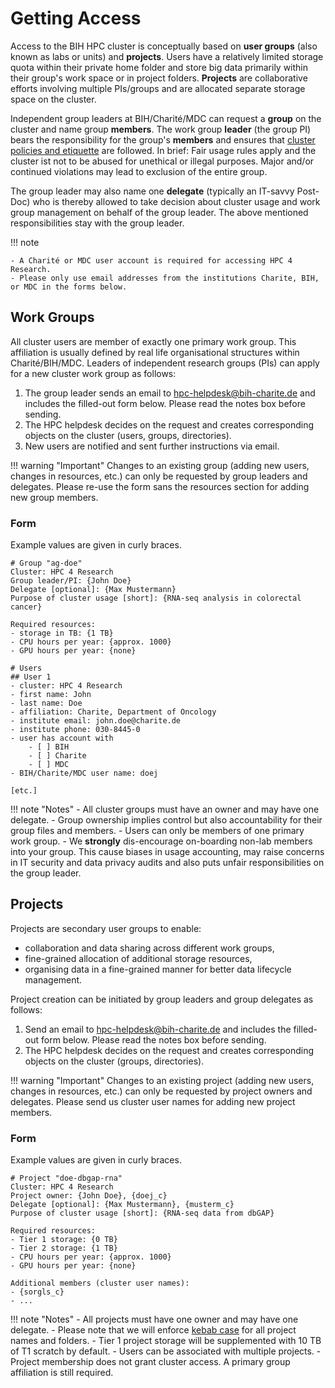# Getting Access
Access to the BIH HPC cluster is conceptually based on **user groups** (also known as labs or units) and **projects**.
Users have a relatively limited storage quota within their private home folder and store big data primarily within their group's work space or in project folders.
**Projects** are collaborative efforts involving multiple PIs/groups and are allocated separate storage space on the cluster.

Independent group leaders at BIH/Charité/MDC can request a **group** on the cluster and name group **members**. 
The work group **leader** (the group PI) bears the responsibility for the group's **members** and ensures that [cluster policies and etiquette](./policies.md) are followed.
In brief: Fair usage rules apply and the cluster ist not to be abused for unethical or illegal purposes.
Major and/or continued violations may lead to exclusion of the entire group.  

The group leader may also name one **delegate** (typically an IT-savvy Post-Doc) who is thereby allowed to take decision about cluster usage and work group management on behalf of the group leader. 
The above mentioned responsibilities stay with the group leader.  

!!! note

    - A Charité or MDC user account is required for accessing HPC 4 Research.
    - Please only use email addresses from the institutions Charite, BIH, or MDC in the forms below.

## Work Groups
All cluster users are member of exactly one primary work group.
This affiliation is usually defined by real life organisational structures within Charité/BIH/MDC.
Leaders of independent research groups (PIs) can apply for a new cluster work group as follows:

1. The group leader sends an email to hpc-helpdesk@bih-charite.de and includes the filled-out form below.
   Please read the notes box before sending.
2. The HPC helpdesk decides on the request and creates corresponding objects on the cluster (users, groups, directories).
3. New users are notified and sent further instructions via email.

!!! warning "Important"
    Changes to an existing group (adding new users, changes in resources, etc.) can only be requested by group leaders and delegates.
    Please re-use the form sans the resources section for adding new group members.

### Form 
Example values are given in curly braces.

```
# Group "ag-doe"
Cluster: HPC 4 Research
Group leader/PI: {John Doe}
Delegate [optional]: {Max Mustermann}
Purpose of cluster usage [short]: {RNA-seq analysis in colorectal cancer}

Required resources:
- storage in TB: {1 TB}
- CPU hours per year: {approx. 1000}
- GPU hours per year: {none}

# Users
## User 1
- cluster: HPC 4 Research
- first name: John
- last name: Doe
- affiliation: Charite, Department of Oncology
- institute email: john.doe@charite.de
- institute phone: 030-8445-0
- user has account with
    - [ ] BIH
    - [ ] Charite
    - [ ] MDC
- BIH/Charite/MDC user name: doej

[etc.]
```

!!! note "Notes"
    - All cluster groups must have an owner and may have one delegate.
    - Group ownership implies control but also accountability for their group files and members.
    - Users can only be members of one primary work group.
    - We **strongly** dis-encourage on-boarding non-lab members into your group.
      This cause biases in usage accounting, may raise concerns in IT security and data privacy audits and also puts unfair responsibilities on the group leader.

## Projects

Projects are secondary user groups to enable:

- collaboration and data sharing across different work groups,
- fine-grained allocation of additional storage resources,
- organising data in a fine-grained manner for better data lifecycle management. 

Project creation can be initiated by group leaders and group delegates as follows:

1. Send an email to hpc-helpdesk@bih-charite.de and includes the filled-out form below.
   Please read the notes box before sending.
2. The HPC helpdesk decides on the request and creates corresponding objects on the cluster (groups, directories).

!!! warning "Important"
    Changes to an existing project (adding new users, changes in resources, etc.) can only be requested by project owners and delegates.
    Please send us cluster user names for adding new project members.

### Form

Example values are given in curly braces.

```
# Project "doe-dbgap-rna"
Cluster: HPC 4 Research
Project owner: {John Doe}, {doej_c}
Delegate [optional]: {Max Mustermann}, {musterm_c}
Purpose of cluster usage [short]: {RNA-seq data from dbGAP}

Required resources:
- Tier 1 storage: {0 TB}
- Tier 2 storage: {1 TB}
- CPU hours per year: {approx. 1000}
- GPU hours per year: {none}

Additional members (cluster user names):
- {sorgls_c}
- ...
```

!!! note "Notes"
    - All projects must have one owner and may have one delegate.
    - Please note that we will enforce [kebab case]([url](https://en.wikipedia.org/wiki/Letter_case#Kebab_case)) for all project names and folders.
    - Tier 1 project storage will be supplemented with 10 TB of T1 scratch by default.
    - Users can be associated with multiple projects.
    - Project membership does not grant cluster access. A primary group affiliation is still required.
